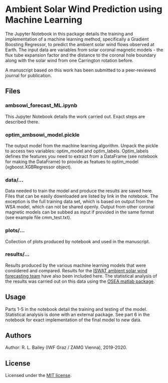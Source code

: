 # Ambient Solar Wind Prediction using Machine Learning

The Jupyter Notebook in this package details the training and implementation of a machine learning method, specifically a Gradient Boosting Regressor, to predict the ambient solar wind flows observed at Earth. The input data are variables from solar coronal magnetic models - the flux tube expansion factor and the distance to the coronal hole boundary along with the solar wind from one Carrington rotation before.

A manuscript based on this work has been submitted to a peer-reviewed journal for publication.

## Files

### ambsowi_forecast_ML.ipynb

This Jupyter Notebook details the work carried out. Exact steps are described there.

### optim_ambsowi_model.pickle

The output model from the machine learning algorithm. Unpack the pickle to access two variables: optim_model and optim_labels. Optim_labels defines the features you need to extract from a DataFrame (see notebook for making the DataFrame) to provide as featues to optim_model (xgboost.XGBRegressor object).

### data/...

Data needed to train the model and produce the results are saved here. Files that can be easily downloaded are listed by link in the notebook. The exception is the full training data set, which is based on output from the WSA model, which can not be shared openly. Output from other coronal magnetic models can be subbed as input if provided in the same format (see example file cmm_test.txt).

### plots/...

Collection of plots produced by notebook and used in the manuscript.

### results/...

Results produced by the various machine learning models that were considered and compared. Results for the [ISWAT ambient solar wind forecasting team](https://www.iswat-cospar.org/s2) have also been included here. The statistical analysis of the results was carried out on this data using the [OSEA matlab package](https://github.com/starsarestrange/solar-wind-forecast-verification/tree/v1.0).

## Usage

Parts 1-5 in the notebook detail the training and testing of the model. Statistical analysis is done with an external package. See part 6 in the notebook for exact implementation of the final model to new data.

## Authors

Author: R. L. Bailey (IWF Graz / ZAMG Vienna), 2019-2020.

## License

Licensed under the [MIT license](https://github.com/bairaelyn/ambsowi-ml/blob/master/LICENSE).
